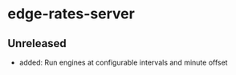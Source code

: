 # edge-rates-server

## Unreleased

- added: Run engines at configurable intervals and minute offset
